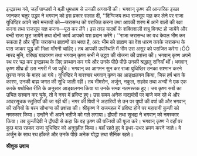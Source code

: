 इन्द्रप्रस्थ गये, जहाँ पाण्डवों ने बड़ी धूमधाम से उनकी अगवानी की। भगवान् कृष्ण की आन्तरिक इच्छा जानकर चतुर उद्धव ने भगवान् को इस प्रकार सलाह दी, ''दिग्विजय तथा राजसूय यज्ञ कर लेने पर राजा युधिष्ठिर अपने सारे मन्तव्यों को—जरासन्ध को पराजित करना तथा आपकी शरण में आने वालों की रक्षा करना तथा राजसूय यज्ञ करना—पूरा कर लेंगे। इस तरह यादवों के शक्तिशाली शत्रु विनष्ट हो जायेंगे और बन्दी राजा छूट जायेंगे तथा दोनों कार्य आपको यश प्रदान करेंगे। ''राजा जरासन्ध का वध केवल भीम कर सकता है और चूँकि जरासन्ध ब्राह्मणों का भक्त है, अत: भीम को ब्राह्मण का वेश धारण करके जरासन्ध के पास जाकर युद्ध की भिक्षा माँगनी चाहिए। तब आपकी उपस्थिति में भीम उस असुर को पराजित करेगा।ÓÓ नारद मुनि, वरिष्ठï यादवगण तथा भगवान् कृष्ण सभी ने उद्धव की योजना की प्रशंसा की। भगवान् कृष्ण अपने रथ पर चढ़ कर इन्द्रप्रस्थ के लिए प्रस्थान कर गये और उनके पीछे पीछे उनकी श्रद्धालु रानियाँ थीं। भगवान् कृष्ण शीघ्र ही उस नगरी में जा पहुँचे। भगवान् का आगमन सुन कर राजा युधिष्ठिर उनका सश्मान करने तुरन्त नगर के बाहर आ गये। युधिष्ठिर ने बारश्बार भगवान् कृष्ण का आङ्क्षलगन किया, जिस हर्ष भाव के कारण, उनकी बाह्य जगत की सुधि जाती रही। तब भीमसेन, अर्जुन, नकुल, सहदेव तथा अन्यों ने एक एक करके यथोचित रीति के अनुसार आङ्क्षलगन किया या उनके समक्ष नतमस्तक हुए। जब कृष्ण सबों का उचित सश्मान कर चुके, तो वे नगर में प्रविष्ट हुए। उस समय अनेक वाद्ययंत्रों पर बाजे बज रहे थे और आदरसूचक स्तुतियाँ की जा रही थीं। नगर की षियों ने अटारियों से उन पर पुष्पों की वर्षा की और भगवान् की रानियों के परम सौभाग्य की प्रशंसा की। श्रीकृष्ण ने राजमहल में प्रविष्ट होने पर महारानी कुन्ती को नमस्कार किया। उन्होंने भी अपने भतीजे को गले लगाया। द्रौपदी तथा सुभद्रा ने भगवान् को नमस्कार किया। तब कुन्तीदेवी ने द्रौपदी से कहा कि वह कृष्ण की पत्नियों की पूजा करे। भगवान् कृष्ण ने वहाँ पर कुछ मास रहकर राजा युधिष्ठिर को अनुगृहीत किया। वहाँ रहते हुए वे इधर-उधर भ्रमण करने जाते। वे अर्जुन के साथ रथ हाँकते और उनके पीछे अनेक योद्धा तथा सैनिक रहते।  

**श्रीशुक उवाच** 